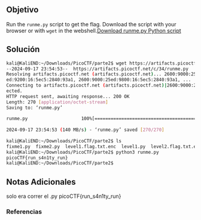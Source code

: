 ## Objetivo 
Run the `runme.py` script to get the flag. Download the script with your browser or with `wget` in the webshell.[Download runme.py Python script](https://artifacts.picoctf.net/c/34/runme.py)
## Solución  
```bash
kali@KaliEND:~/Downloads/PicoCTF/parte2$ wget https://artifacts.picoctf.net/c/34/runme.py  
--2024-09-17 23:54:53--  https://artifacts.picoctf.net/c/34/runme.py  
Resolving artifacts.picoctf.net (artifacts.picoctf.net)... 2600:9000:25ed:9000:16:5ec5:2840:93a1, 2600:9000:25  
ed:9200:16:5ec5:2840:93a1, 2600:9000:25ed:9800:16:5ec5:2840:93a1, ...  
Connecting to artifacts.picoctf.net (artifacts.picoctf.net)|2600:9000:25ed:9000:16:5ec5:2840:93a1|:443... conn  
ected.  
HTTP request sent, awaiting response... 200 OK  
Length: 270 [application/octet-stream]  
Saving to: ‘runme.py’  
  
runme.py                    100%[=========================================>]     270  --.-KB/s    in 0s         
  
2024-09-17 23:54:53 (140 MB/s) - ‘runme.py’ saved [270/270]  
  
kali@KaliEND:~/Downloads/PicoCTF/parte2$ ls  
fixme1.py  fixme2.py  level1.flag.txt.enc  level1.py  level2.flag.txt.enc  level2.py  runme.py  
kali@KaliEND:~/Downloads/PicoCTF/parte2$ python3 runme.py    
picoCTF{run_s4n1ty_run}  
kali@KaliEND:~/Downloads/PicoCTF/parte2$
```
## Notas Adicionales 
solo era correr el .py
picoCTF{run_s4n1ty_run}

### Referencias

